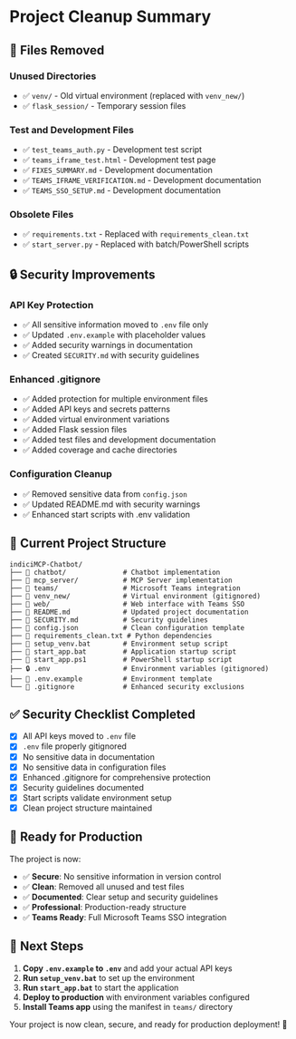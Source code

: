 # Project Cleanup Summary

## 🧹 Files Removed

### Unused Directories
- ✅ `venv/` - Old virtual environment (replaced with `venv_new/`)
- ✅ `flask_session/` - Temporary session files

### Test and Development Files
- ✅ `test_teams_auth.py` - Development test script
- ✅ `teams_iframe_test.html` - Development test page
- ✅ `FIXES_SUMMARY.md` - Development documentation
- ✅ `TEAMS_IFRAME_VERIFICATION.md` - Development documentation
- ✅ `TEAMS_SSO_SETUP.md` - Development documentation

### Obsolete Files
- ✅ `requirements.txt` - Replaced with `requirements_clean.txt`
- ✅ `start_server.py` - Replaced with batch/PowerShell scripts

## 🔒 Security Improvements

### API Key Protection
- ✅ All sensitive information moved to `.env` file only
- ✅ Updated `.env.example` with placeholder values
- ✅ Added security warnings in documentation
- ✅ Created `SECURITY.md` with security guidelines

### Enhanced .gitignore
- ✅ Added protection for multiple environment files
- ✅ Added API keys and secrets patterns
- ✅ Added virtual environment variations
- ✅ Added Flask session files
- ✅ Added test files and development documentation
- ✅ Added coverage and cache directories

### Configuration Cleanup
- ✅ Removed sensitive data from `config.json`
- ✅ Updated README.md with security warnings
- ✅ Enhanced start scripts with .env validation

## 📁 Current Project Structure

```
indiciMCP-Chatbot/
├── 📁 chatbot/              # Chatbot implementation
├── 📁 mcp_server/           # MCP Server implementation  
├── 📁 teams/                # Microsoft Teams integration
├── 📁 venv_new/             # Virtual environment (gitignored)
├── 📁 web/                  # Web interface with Teams SSO
├── 📄 README.md             # Updated project documentation
├── 📄 SECURITY.md           # Security guidelines
├── 📄 config.json           # Clean configuration template
├── 📄 requirements_clean.txt # Python dependencies
├── 📄 setup_venv.bat        # Environment setup script
├── 📄 start_app.bat         # Application startup script
├── 📄 start_app.ps1         # PowerShell startup script
├── 🔒 .env                  # Environment variables (gitignored)
├── 📄 .env.example          # Environment template
└── 📄 .gitignore            # Enhanced security exclusions
```

## ✅ Security Checklist Completed

- [x] All API keys moved to `.env` file
- [x] `.env` file properly gitignored
- [x] No sensitive data in documentation
- [x] No sensitive data in configuration files
- [x] Enhanced .gitignore for comprehensive protection
- [x] Security guidelines documented
- [x] Start scripts validate environment setup
- [x] Clean project structure maintained

## 🚀 Ready for Production

The project is now:
- ✅ **Secure**: No sensitive information in version control
- ✅ **Clean**: Removed all unused and test files
- ✅ **Documented**: Clear setup and security guidelines
- ✅ **Professional**: Production-ready structure
- ✅ **Teams Ready**: Full Microsoft Teams SSO integration

## 🔄 Next Steps

1. **Copy `.env.example` to `.env`** and add your actual API keys
2. **Run `setup_venv.bat`** to set up the environment
3. **Run `start_app.bat`** to start the application
4. **Deploy to production** with environment variables configured
5. **Install Teams app** using the manifest in `teams/` directory

Your project is now clean, secure, and ready for production deployment! 🎉
